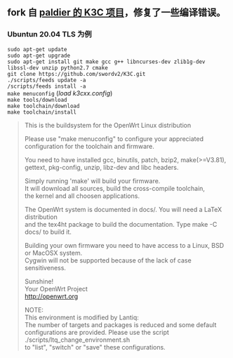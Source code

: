 ## fork 自 [paldier 的 K3C 项目](https://github.com/paldier/K3C)，修复了一些编译错误。  

### Ubuntun 20.04 TLS 为例  
`sudo apt-get update`  
`sudo apt-get upgrade`  
`sudo apt-get install git make gcc g++ libncurses-dev zlib1g-dev libssl-dev unzip python2.7 cmake`  
`git clone https://github.com/swordv2/K3C.git`  
`./scripts/feeds update -a`  
`/scripts/feeds install -a`  
`make menuconfig` (_load k3cxx.config_)  
`make tools/download`  
`make toolchain/download`  
`make toolchain/install`  


>This is the buildsystem for the OpenWrt Linux distribution  
>
>Please use "make menuconfig" to configure your appreciated  
>configuration for the toolchain and firmware.  
>
>You need to have installed gcc, binutils, patch, bzip2, make(>=V3.81),   
>gettext, pkg-config, unzip, libz-dev and libc headers.  
>
>Simply running 'make' will build your firmware.  
>It will download all sources, build the cross-compile toolchain,   
>the kernel and all choosen applications.  
>
>The OpenWrt system is documented in docs/. You will need a LaTeX distribution  
>and the tex4ht package to build the documentation. Type make -C docs/ to build it.  
>
>Building your own firmware you need to have access to a Linux, BSD or MacOSX system.  
>Cygwin will not be supported because of the lack of case sensitiveness.  
>
>Sunshine!  
>	Your OpenWrt Project  
>	http://openwrt.org  
>
>
>NOTE:  
>	This environment is modified by Lantiq:  
>	The number of targets and packages is reduced and some default   
>	configurations are provided. Please use the script  
>		./scripts/ltq_change_environment.sh  
>	to "list", "switch" or "save" these configurations.  
>
